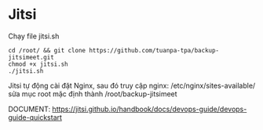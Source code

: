 # Jitsi

Chạy file jitsi.sh

    cd /root/ && git clone https://github.com/tuanpa-tpa/backup-jitsimeet.git
    chmod +x jitsi.sh
    ./jitsi.sh

Jitsi tự động cài đặt Nginx, sau đó truy cập nginx: /etc/nginx/sites-available/<domain> sửa mục root mặc định thành /root/backup-jitsimeet

DOCUMENT: https://jitsi.github.io/handbook/docs/devops-guide/devops-guide-quickstart
